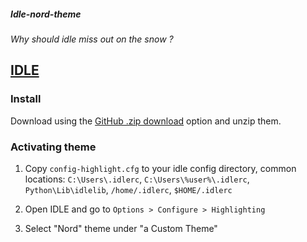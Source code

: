 ##### Idle-nord-theme
_Why should idle miss out on the snow ?_

## [IDLE](https://docs.python.org/3/library/idle.html)

### Install

Download using the [GitHub .zip download](https://github.com/Abhimanyu8/Idle-nord-theme/archive/refs/heads/main.zip) option and unzip them.

### Activating theme

1. Copy `config-highlight.cfg` to your idle config directory, common locations: `C:\Users\.idlerc`, `C:\Users\%user%\.idlerc`, `Python\Lib\idlelib`, `/home/.idlerc`, `$HOME/.idlerc`

2. Open IDLE and go to `Options > Configure > Highlighting`

3. Select "Nord" theme under "a Custom Theme"
